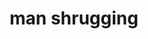 ---
layout: people&body
title: man shrugging
emoji: man_shrugging
permalink: 🤷‍♂️.html
image: assets/img/3moji/man_shrugging.png
---